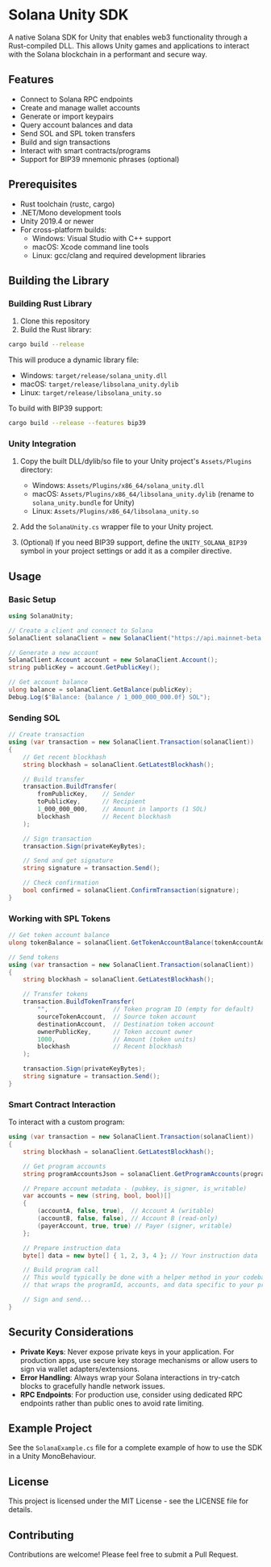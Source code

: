 # Solana Unity SDK

A native Solana SDK for Unity that enables web3 functionality through a Rust-compiled DLL. This allows Unity games and applications to interact with the Solana blockchain in a performant and secure way.

## Features

- Connect to Solana RPC endpoints
- Create and manage wallet accounts
- Generate or import keypairs
- Query account balances and data
- Send SOL and SPL token transfers
- Build and sign transactions
- Interact with smart contracts/programs
- Support for BIP39 mnemonic phrases (optional)

## Prerequisites

- Rust toolchain (rustc, cargo)
- .NET/Mono development tools
- Unity 2019.4 or newer
- For cross-platform builds:
  - Windows: Visual Studio with C++ support
  - macOS: Xcode command line tools
  - Linux: gcc/clang and required development libraries

## Building the Library

### Building Rust Library

1. Clone this repository
2. Build the Rust library:

```bash
cargo build --release
```

This will produce a dynamic library file:

- Windows: `target/release/solana_unity.dll`
- macOS: `target/release/libsolana_unity.dylib`
- Linux: `target/release/libsolana_unity.so`

To build with BIP39 support:

```bash
cargo build --release --features bip39
```

### Unity Integration

1. Copy the built DLL/dylib/so file to your Unity project's `Assets/Plugins` directory:

   - Windows: `Assets/Plugins/x86_64/solana_unity.dll`
   - macOS: `Assets/Plugins/x86_64/libsolana_unity.dylib` (rename to `solana_unity.bundle` for Unity)
   - Linux: `Assets/Plugins/x86_64/libsolana_unity.so`

2. Add the `SolanaUnity.cs` wrapper file to your Unity project.

3. (Optional) If you need BIP39 support, define the `UNITY_SOLANA_BIP39` symbol in your project settings or add it as a compiler directive.

## Usage

### Basic Setup

```csharp
using SolanaUnity;

// Create a client and connect to Solana
SolanaClient solanaClient = new SolanaClient("https://api.mainnet-beta.solana.com", "confirmed");

// Generate a new account
SolanaClient.Account account = new SolanaClient.Account();
string publicKey = account.GetPublicKey();

// Get account balance
ulong balance = solanaClient.GetBalance(publicKey);
Debug.Log($"Balance: {balance / 1_000_000_000.0f} SOL");
```

### Sending SOL

```csharp
// Create transaction
using (var transaction = new SolanaClient.Transaction(solanaClient))
{
    // Get recent blockhash
    string blockhash = solanaClient.GetLatestBlockhash();

    // Build transfer
    transaction.BuildTransfer(
        fromPublicKey,    // Sender
        toPublicKey,      // Recipient
        1_000_000_000,    // Amount in lamports (1 SOL)
        blockhash         // Recent blockhash
    );

    // Sign transaction
    transaction.Sign(privateKeyBytes);

    // Send and get signature
    string signature = transaction.Send();

    // Check confirmation
    bool confirmed = solanaClient.ConfirmTransaction(signature);
}
```

### Working with SPL Tokens

```csharp
// Get token account balance
ulong tokenBalance = solanaClient.GetTokenAccountBalance(tokenAccountAddress);

// Send tokens
using (var transaction = new SolanaClient.Transaction(solanaClient))
{
    string blockhash = solanaClient.GetLatestBlockhash();

    // Transfer tokens
    transaction.BuildTokenTransfer(
        "",                  // Token program ID (empty for default)
        sourceTokenAccount,  // Source token account
        destinationAccount,  // Destination token account
        ownerPublicKey,      // Token account owner
        1000,                // Amount (token units)
        blockhash            // Recent blockhash
    );

    transaction.Sign(privateKeyBytes);
    string signature = transaction.Send();
}
```

### Smart Contract Interaction

To interact with a custom program:

```csharp
using (var transaction = new SolanaClient.Transaction(solanaClient))
{
    string blockhash = solanaClient.GetLatestBlockhash();

    // Get program accounts
    string programAccountsJson = solanaClient.GetProgramAccounts(programId);

    // Prepare account metadata - (pubkey, is_signer, is_writable)
    var accounts = new (string, bool, bool)[]
    {
        (accountA, false, true),  // Account A (writable)
        (accountB, false, false), // Account B (read-only)
        (payerAccount, true, true) // Payer (signer, writable)
    };

    // Prepare instruction data
    byte[] data = new byte[] { 1, 2, 3, 4 }; // Your instruction data

    // Build program call
    // This would typically be done with a helper method in your codebase
    // that wraps the programId, accounts, and data specific to your program

    // Sign and send...
}
```

## Security Considerations

- **Private Keys**: Never expose private keys in your application. For production apps, use secure key storage mechanisms or allow users to sign via wallet adapters/extensions.
- **Error Handling**: Always wrap your Solana interactions in try-catch blocks to gracefully handle network issues.
- **RPC Endpoints**: For production use, consider using dedicated RPC endpoints rather than public ones to avoid rate limiting.

## Example Project

See the `SolanaExample.cs` file for a complete example of how to use the SDK in a Unity MonoBehaviour.

## License

This project is licensed under the MIT License - see the LICENSE file for details.

## Contributing

Contributions are welcome! Please feel free to submit a Pull Request.
